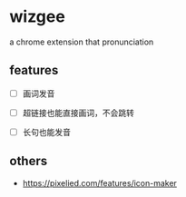 # wizgee

a chrome extension that pronunciation

## features

- [ ] 画词发音
- [ ] 超链接也能直接画词，不会跳转
- [ ] 长句也能发音


## others

- https://pixelied.com/features/icon-maker
